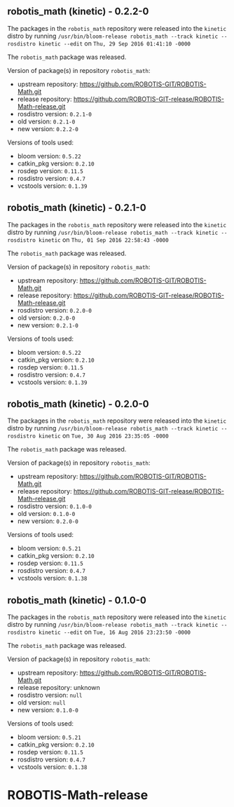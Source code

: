 ## robotis_math (kinetic) - 0.2.2-0

The packages in the `robotis_math` repository were released into the `kinetic` distro by running `/usr/bin/bloom-release robotis_math --track kinetic --rosdistro kinetic --edit` on `Thu, 29 Sep 2016 01:41:10 -0000`

The `robotis_math` package was released.

Version of package(s) in repository `robotis_math`:

- upstream repository: https://github.com/ROBOTIS-GIT/ROBOTIS-Math.git
- release repository: https://github.com/ROBOTIS-GIT-release/ROBOTIS-Math-release.git
- rosdistro version: `0.2.1-0`
- old version: `0.2.1-0`
- new version: `0.2.2-0`

Versions of tools used:

- bloom version: `0.5.22`
- catkin_pkg version: `0.2.10`
- rosdep version: `0.11.5`
- rosdistro version: `0.4.7`
- vcstools version: `0.1.39`


## robotis_math (kinetic) - 0.2.1-0

The packages in the `robotis_math` repository were released into the `kinetic` distro by running `/usr/bin/bloom-release robotis_math --track kinetic --rosdistro kinetic` on `Thu, 01 Sep 2016 22:58:43 -0000`

The `robotis_math` package was released.

Version of package(s) in repository `robotis_math`:

- upstream repository: https://github.com/ROBOTIS-GIT/ROBOTIS-Math.git
- release repository: https://github.com/ROBOTIS-GIT-release/ROBOTIS-Math-release.git
- rosdistro version: `0.2.0-0`
- old version: `0.2.0-0`
- new version: `0.2.1-0`

Versions of tools used:

- bloom version: `0.5.22`
- catkin_pkg version: `0.2.10`
- rosdep version: `0.11.5`
- rosdistro version: `0.4.7`
- vcstools version: `0.1.39`


## robotis_math (kinetic) - 0.2.0-0

The packages in the `robotis_math` repository were released into the `kinetic` distro by running `/usr/bin/bloom-release robotis_math --track kinetic --rosdistro kinetic` on `Tue, 30 Aug 2016 23:35:05 -0000`

The `robotis_math` package was released.

Version of package(s) in repository `robotis_math`:

- upstream repository: https://github.com/ROBOTIS-GIT/ROBOTIS-Math.git
- release repository: https://github.com/ROBOTIS-GIT-release/ROBOTIS-Math-release.git
- rosdistro version: `0.1.0-0`
- old version: `0.1.0-0`
- new version: `0.2.0-0`

Versions of tools used:

- bloom version: `0.5.21`
- catkin_pkg version: `0.2.10`
- rosdep version: `0.11.5`
- rosdistro version: `0.4.7`
- vcstools version: `0.1.38`


## robotis_math (kinetic) - 0.1.0-0

The packages in the `robotis_math` repository were released into the `kinetic` distro by running `/usr/bin/bloom-release robotis_math --track kinetic --rosdistro kinetic --edit` on `Tue, 16 Aug 2016 23:23:50 -0000`

The `robotis_math` package was released.

Version of package(s) in repository `robotis_math`:

- upstream repository: https://github.com/ROBOTIS-GIT/ROBOTIS-Math.git
- release repository: unknown
- rosdistro version: `null`
- old version: `null`
- new version: `0.1.0-0`

Versions of tools used:

- bloom version: `0.5.21`
- catkin_pkg version: `0.2.10`
- rosdep version: `0.11.5`
- rosdistro version: `0.4.7`
- vcstools version: `0.1.38`


# ROBOTIS-Math-release